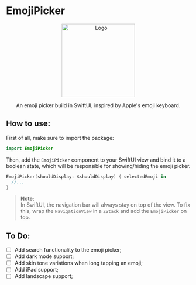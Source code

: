 # EmojiPicker

<p align="center">
<img src="https://i.postimg.cc/FFW5K7xC/picker.png" alt="Logo" width="200px">
</p>

<p align="center">
An emoji picker build in SwiftUI, inspired by Apple's emoji keyboard.
</p>

## How to use:

First of all, make sure to import the package:

```swift
import EmojiPicker
```

Then, add the `EmojiPicker` component to your SwiftUI view and bind it to a boolean state, which will be responsible for showing/hiding the emoji picker.

```swift
EmojiPicker(shouldDisplay: $shouldDisplay) { selectedEmoji in
  //...
}
```

> **Note:**  
> In SwiftUI, the navigation bar will always stay on top of the view. To fix this, wrap the `NavigationView` in a `ZStack` and add the `EmojiPicker` on top.

## To Do:
- [ ] Add search functionality to the emoji picker;
- [ ] Add dark mode support;
- [ ] Add skin tone variations when long tapping an emoji;
- [ ] Add iPad support;
- [ ] Add landscape support;